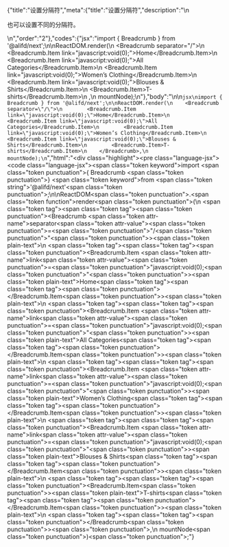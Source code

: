 {"title":"设置分隔符","meta":{"title":"设置分隔符","description":"\n<p>也可以设置不同的分隔符。</p>\n","order":"2"},"codes":{"jsx":"import { Breadcrumb } from '@alifd/next';\n\nReactDOM.render(\n    <Breadcrumb separator=\"/\">\n        <Breadcrumb.Item link=\"javascript:void(0);\">Home</Breadcrumb.Item>\n        <Breadcrumb.Item link=\"javascript:void(0);\">All Categories</Breadcrumb.Item>\n        <Breadcrumb.Item link=\"javascript:void(0);\">Women’s Clothing</Breadcrumb.Item>\n        <Breadcrumb.Item link=\"javascript:void(0);\">Blouses & Shirts</Breadcrumb.Item>\n        <Breadcrumb.Item>T-shirts</Breadcrumb.Item>\n    </Breadcrumb>,\n    mountNode);\n"},"body":"\n\n````jsx\nimport { Breadcrumb } from '@alifd/next';\n\nReactDOM.render(\n    <Breadcrumb separator=\"/\">\n        <Breadcrumb.Item link=\"javascript:void(0);\">Home</Breadcrumb.Item>\n        <Breadcrumb.Item link=\"javascript:void(0);\">All Categories</Breadcrumb.Item>\n        <Breadcrumb.Item link=\"javascript:void(0);\">Women’s Clothing</Breadcrumb.Item>\n        <Breadcrumb.Item link=\"javascript:void(0);\">Blouses & Shirts</Breadcrumb.Item>\n        <Breadcrumb.Item>T-shirts</Breadcrumb.Item>\n    </Breadcrumb>,\n    mountNode);\n````","html":"<script>(function(){\"use strict\";\n\nvar _next = require(\"@alifd/next\");\n\nReactDOM.render(React.createElement(\n    _next.Breadcrumb,\n    { separator: \"/\" },\n    React.createElement(\n        _next.Breadcrumb.Item,\n        { link: \"javascript:void(0);\" },\n        \"Home\"\n    ),\n    React.createElement(\n        _next.Breadcrumb.Item,\n        { link: \"javascript:void(0);\" },\n        \"All Categories\"\n    ),\n    React.createElement(\n        _next.Breadcrumb.Item,\n        { link: \"javascript:void(0);\" },\n        \"Women\\u2019s Clothing\"\n    ),\n    React.createElement(\n        _next.Breadcrumb.Item,\n        { link: \"javascript:void(0);\" },\n        \"Blouses & Shirts\"\n    ),\n    React.createElement(\n        _next.Breadcrumb.Item,\n        null,\n        \"T-shirts\"\n    )\n), mountNode);})()</script><div class=\"highlight\"><pre class=\"language-jsx\"><code class=\"language-jsx\"><span class=\"token keyword\">import</span> <span class=\"token punctuation\">{</span> Breadcrumb <span class=\"token punctuation\">}</span> <span class=\"token keyword\">from</span> <span class=\"token string\">'@alifd/next'</span><span class=\"token punctuation\">;</span>\n\nReactDOM<span class=\"token punctuation\">.</span><span class=\"token function\">render</span><span class=\"token punctuation\">(</span>\n    <span class=\"token tag\"><span class=\"token tag\"><span class=\"token punctuation\">&lt;</span>Breadcrumb</span> <span class=\"token attr-name\">separator</span><span class=\"token attr-value\"><span class=\"token punctuation\">=</span><span class=\"token punctuation\">\"</span>/<span class=\"token punctuation\">\"</span></span><span class=\"token punctuation\">></span></span><span class=\"token plain-text\">\n        </span><span class=\"token tag\"><span class=\"token tag\"><span class=\"token punctuation\">&lt;</span>Breadcrumb.Item</span> <span class=\"token attr-name\">link</span><span class=\"token attr-value\"><span class=\"token punctuation\">=</span><span class=\"token punctuation\">\"</span>javascript:void(0);<span class=\"token punctuation\">\"</span></span><span class=\"token punctuation\">></span></span><span class=\"token plain-text\">Home</span><span class=\"token tag\"><span class=\"token tag\"><span class=\"token punctuation\">&lt;/</span>Breadcrumb.Item</span><span class=\"token punctuation\">></span></span><span class=\"token plain-text\">\n        </span><span class=\"token tag\"><span class=\"token tag\"><span class=\"token punctuation\">&lt;</span>Breadcrumb.Item</span> <span class=\"token attr-name\">link</span><span class=\"token attr-value\"><span class=\"token punctuation\">=</span><span class=\"token punctuation\">\"</span>javascript:void(0);<span class=\"token punctuation\">\"</span></span><span class=\"token punctuation\">></span></span><span class=\"token plain-text\">All Categories</span><span class=\"token tag\"><span class=\"token tag\"><span class=\"token punctuation\">&lt;/</span>Breadcrumb.Item</span><span class=\"token punctuation\">></span></span><span class=\"token plain-text\">\n        </span><span class=\"token tag\"><span class=\"token tag\"><span class=\"token punctuation\">&lt;</span>Breadcrumb.Item</span> <span class=\"token attr-name\">link</span><span class=\"token attr-value\"><span class=\"token punctuation\">=</span><span class=\"token punctuation\">\"</span>javascript:void(0);<span class=\"token punctuation\">\"</span></span><span class=\"token punctuation\">></span></span><span class=\"token plain-text\">Women’s Clothing</span><span class=\"token tag\"><span class=\"token tag\"><span class=\"token punctuation\">&lt;/</span>Breadcrumb.Item</span><span class=\"token punctuation\">></span></span><span class=\"token plain-text\">\n        </span><span class=\"token tag\"><span class=\"token tag\"><span class=\"token punctuation\">&lt;</span>Breadcrumb.Item</span> <span class=\"token attr-name\">link</span><span class=\"token attr-value\"><span class=\"token punctuation\">=</span><span class=\"token punctuation\">\"</span>javascript:void(0);<span class=\"token punctuation\">\"</span></span><span class=\"token punctuation\">></span></span><span class=\"token plain-text\">Blouses &amp; Shirts</span><span class=\"token tag\"><span class=\"token tag\"><span class=\"token punctuation\">&lt;/</span>Breadcrumb.Item</span><span class=\"token punctuation\">></span></span><span class=\"token plain-text\">\n        </span><span class=\"token tag\"><span class=\"token tag\"><span class=\"token punctuation\">&lt;</span>Breadcrumb.Item</span><span class=\"token punctuation\">></span></span><span class=\"token plain-text\">T-shirts</span><span class=\"token tag\"><span class=\"token tag\"><span class=\"token punctuation\">&lt;/</span>Breadcrumb.Item</span><span class=\"token punctuation\">></span></span><span class=\"token plain-text\">\n    </span><span class=\"token tag\"><span class=\"token tag\"><span class=\"token punctuation\">&lt;/</span>Breadcrumb</span><span class=\"token punctuation\">></span></span><span class=\"token punctuation\">,</span>\n    mountNode<span class=\"token punctuation\">)</span><span class=\"token punctuation\">;</span></code></pre></div>"}